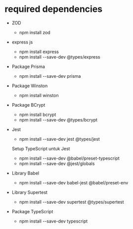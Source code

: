 # required dependencies

* ZOD 
    * npm install zod

* express js
   * npm install express
   * npm install --save-dev @types/express

* Package Prisma
    * npm install --save-dev prisma

* Package Winston
    * npm install winston

* Package BCrypt
    * npm install bcrypt
    * npm install --save-dev @types/bcrypt

*  Jest
    * npm install --save-dev jest @types/jest

   Setup TypeScript untuk Jest 
    * npm install --save-dev @babel/preset-typescript
    * npm install --save-dev @jest/globals

*  Library Babel
    * npm install --save-dev babel-jest @babel/preset-env

* Library Supertest
    * npm install --save-dev supertest @types/supertest

* Package TypeScript
    * npm install --save-dev typescript



